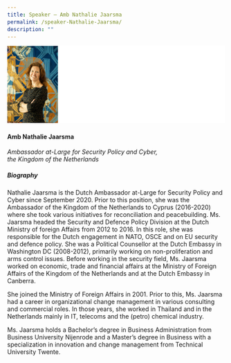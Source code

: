 ```yaml
---
title: Speaker – Amb Nathalie Jaarsma
permalink: /speaker-Nathalie-Jaarsma/
description: ""
---
```


![](/images/Speakers/Nathalie%20Jaarsma.jpg)

#### **Amb Nathalie Jaarsma**

*Ambassador at-Large for Security Policy and Cyber, <br>the Kingdom of the Netherlands*  

##### **Biography**
Nathalie Jaarsma is the Dutch Ambassador at-Large for Security Policy and Cyber since September 2020. Prior to this position, she was the Ambassador of the Kingdom of the Netherlands to Cyprus (2016-2020) where she took various initiatives for reconciliation and peacebuilding. Ms. Jaarsma headed the Security and Defence Policy Division at the Dutch Ministry of foreign Affairs from 2012 to 2016. In this role, she was responsible for the Dutch engagement in NATO, OSCE and on EU security and defence policy. She was a Political Counsellor at the Dutch Embassy in Washington DC (2008-2012), primarily working on non-proliferation and arms control issues. Before working in the security field, Ms. Jaarsma worked on economic, trade and financial affairs at the Ministry of Foreign Affairs of the Kingdom of the Netherlands and at the Dutch Embassy in Canberra.

She joined the Ministry of Foreign Affairs in 2001. Prior to this, Ms. Jaarsma had a career in organizational change management in various consulting and commercial roles. In those years, she worked in Thailand and in the Netherlands mainly in IT, telecoms and the (petro) chemical industry.

Ms. Jaarsma holds a Bachelor’s degree in Business Administration from Business University Nijenrode and a Master’s degree in Business with a specialization in innovation and change management from Technical University Twente.